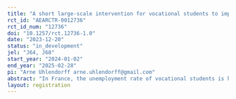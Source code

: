 ```yaml
---
title: "A short large-scale intervention for vocational students to improve transitions to jobs (Avenir Pro)"
rct_id: "AEARCTR-0012736"
rct_id_num: "12736"
doi: "10.1257/rct.12736-1.0"
date: "2023-12-20"
status: "in_development"
jel: "J64, J68"
start_year: "2024-01-02"
end_year: "2025-02-28"
pi: "Arne Uhlendorff arne.uhlendorff@gmail.com"
abstract: "In France, the unemployment rate of vocational students is high compared to apprentices who get the same diploma. In this project, we evaluate a short counseling and job search assistance program for vocational students. The program consists of three sessions of around two hours. This is a group-level treatment which takes place in classes during regular school times, and it complements courses provided by teachers aiming to help students for their professional orientation. Counselors intervene in the class with the teacher for around 6 hours at some point between January and May. We randomize at the school level. All students at the treated schools are offered to participate in the treatment. The schools of the control group do not get any treatment."
layout: registration
---
```


